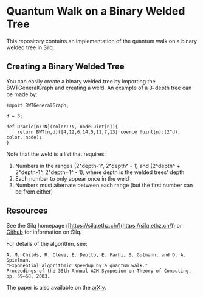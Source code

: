 
# Quantum Walk on a Binary Welded Tree

This repository contains an implementation of the quantum walk on a binary welded tree in Silq.

## Creating a Binary Welded Tree
You can easily create a binary welded tree by importing the BWTGeneralGraph and creating a weld. An example of a 3-depth tree can be made by:
```
import BWTGeneralGraph;

d = 3;

def Oracle[n:!N](color:!N, node:uint[n]){
	return BWT[n,d]([4,12,6,14,5,11,7,13] coerce !uint[n]:(2^d), color, node);
}
```
Note that the weld is a list that requires:
1. Numbers in the ranges (2^depth-1^, 2^depth^ - 1) and (2^depth^ + 2^depth-1^, 2^depth+1^ - 1), where depth is the welded trees' depth
2. Each number to only appear once in the weld
3. Numbers must alternate between each range (but the first number can be from either)

## Resources
See the Silq homepage ([https://silq.ethz.ch/](https://silq.ethz.ch/)) or [Github](https://github.com/eth-sri/silq) for information on Silq.

For details of the algorithm, see:
```
A. M. Childs, R. Cleve, E. Deotto, E. Farhi, S. Gutmann, and D. A. Spielman. 
"Exponential algorithmic speedup by a quantum walk."
Proceedings of the 35th Annual ACM Symposium on Theory of Computing, 
pp. 59–68, 2003.
```
The paper is also available on the [arXiv](http://arxiv.org/abs/quant-ph/0209131).